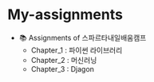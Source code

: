 # My-assignments
- 📚 Assignments of 스파르타내일배움캠프
    - Chapter_1 : 파이썬 라이브러리
    - Chapter_2 : 머신러닝
    - Chapter_3 : Djagon